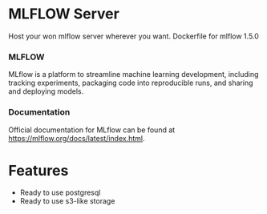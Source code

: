 # MLFLOW Server
Host your won mlflow server wherever you want.
Dockerfile for mlflow 1.5.0

### MLFLOW
MLflow is a platform to streamline machine learning development, including tracking experiments, packaging code
into reproducible runs, and sharing and deploying models.

### Documentation
Official documentation for MLflow can be found at https://mlflow.org/docs/latest/index.html.

# Features
* Ready to use postgresql
* Ready to use s3-like storage
